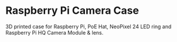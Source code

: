 Raspberry Pi Camera Case
========================

3D printed case for Raspberry Pi, PoE Hat, NeoPixel 24 LED ring and
Raspberry Pi HQ Camera Module & lens.
